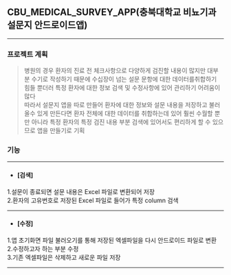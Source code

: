 ## CBU_MEDICAL_SURVEY_APP(충북대학교 비뇨기과 설문지 안드로이드앱)
-----------------------------------------------------------------
### 프로젝트 계획
> 병원의 경우 환자의 진료 전 체크사항으로 다양하게 검진할 내용이 많지만 대부분 수기로 작성하기 때문에 수십장이 넘는 설문 문항에 대한 데이터를취합하기 힘들 뿐더러 특정 환자에 대한 정보 검색 및 수정사항에 있어 관리하기 어려움이 많다  
따라서 설문지 앱을 따로 만들어 환자에 대한 정보와 설문 내용을 저장하고 불러올수 있게 만든다면 환자 전체에 대한 데이터를 취합하는데 있어 훨씬 수월할 뿐만 아니라 특정 환자의 특정 검진 내용 부분 검색에 있어서도 편리하게 할 수 있으므로 앱을 만들기로 기획

### 기능
----------------------------------------------------------------
+ #### [검색]
1.설문이 종료되면 설문 내용은 Excel 파일로 변환되어 저장  
2.환자의 고유번호로 저장된 Excel 파일로 들어가 특정 column 검색

-----------------------------------------------------------------
+ #### [수정]
1.앱 초기화면 파일 불러오기를 통해 저장된 엑셀파일을 다시 안드로이드 파일로 변환  
2.수정하고자 하는 부분 수정  
3.기존 엑셀파일은 삭제하고 새로운 파일 저장  

-----------------------------------------------------------------

